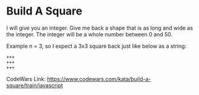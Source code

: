 # Build A Square

I will give you an integer. Give me back a shape that is as long and wide as the integer. The integer will be a whole number between 0 and 50.

Example
n = 3, so I expect a 3x3 square back just like below as a string:

    +++
    +++
    +++

CodeWars Link: https://www.codewars.com/kata/build-a-square/train/javascript